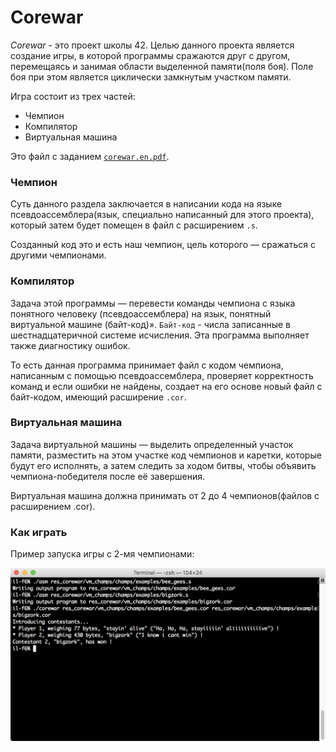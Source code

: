 # Corewar

*Corewar* - это проект школы 42. Целью данного проекта является создание игры, в которой программы сражаются друг с другом, перемещаясь и занимая области выделенной памяти(поля боя).
Поле боя при этом является циклически замкнутым участком памяти.

Игра состоит из трех частей:
* Чемпион
* Компилятор
* Виртуальная машина

Это файл с заданием [`corewar.en.pdf`](/corewar.en.pdf).

### Чемпион

Суть данного раздела заключается в написании кода на языке псевдоассемблера(язык, специально написанный для этого проекта), который затем будет помещен в файл с расширением `.s`.

Созданный код это и есть наш чемпион, цель которого — сражаться с другими чемпионами.

### Компилятор

Задача этой программы — перевести команды чемпиона с языка понятного человеку (псевдоассемблера) на язык, понятный виртуальной машине (байт-код)». `Байт-код` - числа записанные в шестнадцатеричной системе исчисления. Эта программа выполняет также диагностику ошибок.

То есть данная программа принимает файл с кодом чемпиона, написанным с помощью псевдоассемблера, проверяет корректность команд и если ошибки не найдены, создает на его основе новый файл с байт-кодом, имеющий расширение `.cor`.

### Виртуальная машина

Задача виртуальной машины — выделить определенный участок памяти, разместить на этом участке код чемпионов и каретки, которые будут его исполнять, а затем следить за ходом битвы, чтобы объявить чемпиона-победителя после её завершения.

Виртуальная машина должна принимать от 2 до 4 чемпионов(файлов с расширением .cor).

### Как играть

Пример запуска игры с 2-мя чемпионами:

![run](/images/run.png)
